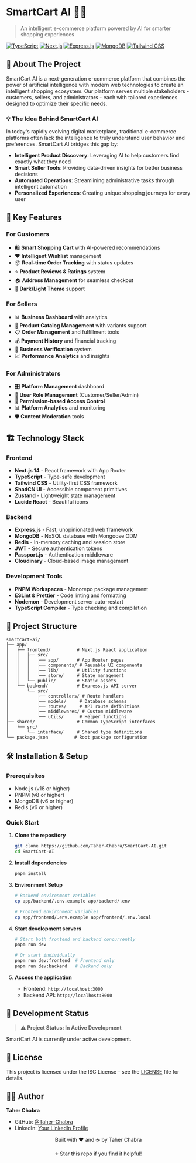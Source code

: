 # SmartCart AI 🛒🤖

> An intelligent e-commerce platform powered by AI for smarter shopping experiences

[![TypeScript](https://img.shields.io/badge/TypeScript-007ACC?style=for-the-badge&logo=typescript&logoColor=white)](https://www.typescriptlang.org/)
[![Next.js](https://img.shields.io/badge/Next.js-000000?style=for-the-badge&logo=next.js&logoColor=white)](https://nextjs.org/)
[![Express.js](https://img.shields.io/badge/Express.js-404D59?style=for-the-badge)](https://expressjs.com/)
[![MongoDB](https://img.shields.io/badge/MongoDB-4EA94B?style=for-the-badge&logo=mongodb&logoColor=white)](https://www.mongodb.com/)
[![Tailwind CSS](https://img.shields.io/badge/Tailwind_CSS-38B2AC?style=for-the-badge&logo=tailwind-css&logoColor=white)](https://tailwindcss.com/)

## 🌟 About The Project

SmartCart AI is a next-generation e-commerce platform that combines the power of artificial intelligence with modern web technologies to create an intelligent shopping ecosystem. Our platform serves multiple stakeholders - customers, sellers, and administrators - each with tailored experiences designed to optimize their specific needs.

### 💡 The Idea Behind SmartCart AI

In today's rapidly evolving digital marketplace, traditional e-commerce platforms often lack the intelligence to truly understand user behavior and preferences. SmartCart AI bridges this gap by:

- **Intelligent Product Discovery**: Leveraging AI to help customers find exactly what they need
- **Smart Seller Tools**: Providing data-driven insights for better business decisions
- **Automated Operations**: Streamlining administrative tasks through intelligent automation
- **Personalized Experiences**: Creating unique shopping journeys for every user

## 🚀 Key Features

### For Customers

- 🛍️ **Smart Shopping Cart** with AI-powered recommendations
- ❤️ **Intelligent Wishlist** management
- 📦 **Real-time Order Tracking** with status updates
- ⭐ **Product Reviews & Ratings** system
- 🏠 **Address Management** for seamless checkout
- 🌙 **Dark/Light Theme** support

### For Sellers

- 📊 **Business Dashboard** with analytics
- 🏪 **Product Catalog Management** with variants support
- 📋 **Order Management** and fulfillment tools
- 💰 **Payment History** and financial tracking
- 📄 **Business Verification** system
- 📈 **Performance Analytics** and insights

### For Administrators

- 🎛️ **Platform Management** dashboard
- 👥 **User Role Management** (Customer/Seller/Admin)
- 🔐 **Permission-based Access Control**
- 📊 **Platform Analytics** and monitoring
- 🛡️ **Content Moderation** tools

## 🏗️ Technology Stack

### Frontend

- **Next.js 14** - React framework with App Router
- **TypeScript** - Type-safe development
- **Tailwind CSS** - Utility-first CSS framework
- **ShadCN UI** - Accessible component primitives
- **Zustand** - Lightweight state management
- **Lucide React** - Beautiful icons

### Backend

- **Express.js** - Fast, unopinionated web framework
- **MongoDB** - NoSQL database with Mongoose ODM
- **Redis** - In-memory caching and session store
- **JWT** - Secure authentication tokens
- **Passport.js** - Authentication middleware
- **Cloudinary** - Cloud-based image management

### Development Tools

- **PNPM Workspaces** - Monorepo package management
- **ESLint & Prettier** - Code linting and formatting
- **Nodemon** - Development server auto-restart
- **TypeScript Compiler** - Type checking and compilation

## 📁 Project Structure

```
smartcart-ai/
├── app/
│   ├── frontend/          # Next.js React application
│   │   ├── src/
│   │   │   ├── app/       # App Router pages
│   │   │   ├── components/ # Reusable UI components
│   │   │   ├── lib/       # Utility functions
│   │   │   └── store/     # State management
│   │   └── public/        # Static assets
│   └── backend/           # Express.js API server
│       └── src/
│           ├── controllers/ # Route handlers
│           ├── models/     # Database schemas
│           ├── routes/     # API route definitions
│           ├── middlewares/ # Custom middleware
│           └── utils/      # Helper functions
├── shared/                # Common TypeScript interfaces
│   └── src/
│       └── interface/     # Shared type definitions
└── package.json          # Root package configuration
```

## 🛠️ Installation & Setup

### Prerequisites

- Node.js (v18 or higher)
- PNPM (v8 or higher)
- MongoDB (v6 or higher)
- Redis (v6 or higher)

### Quick Start

1. **Clone the repository**

   ```bash
   git clone https://github.com/Taher-Chabra/SmartCart-AI.git
   cd SmartCart-AI
   ```

2. **Install dependencies**

   ```bash
   pnpm install
   ```

3. **Environment Setup**

   ```bash
   # Backend environment variables
   cp app/backend/.env.example app/backend/.env

   # Frontend environment variables
   cp app/frontend/.env.example app/frontend/.env.local
   ```

4. **Start development servers**

   ```bash
   # Start both frontend and backend concurrently
   pnpm run dev

   # Or start individually
   pnpm run dev:frontend  # Frontend only
   pnpm run dev:backend   # Backend only
   ```

5. **Access the application**
   - Frontend: `http://localhost:3000`
   - Backend API: `http://localhost:8000`

## 🎯 Development Status

> **⚠️ Project Status: In Active Development**

SmartCart AI is currently under active development.

## 📄 License

This project is licensed under the ISC License - see the [LICENSE](LICENSE) file for details.

## 👨‍💻 Author

**Taher Chabra**

- GitHub: [@Taher-Chabra](https://github.com/Taher-Chabra)
- LinkedIn: [Your LinkedIn Profile](https://linkedin.com/in/taher-chabra)

<div align="center">
  <p>Built with ❤️ and ☕ by Taher Chabra</p>
  <p>⭐ Star this repo if you find it helpful!</p>
</div>
